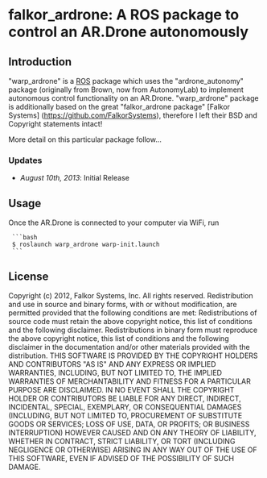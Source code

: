 # falkor_ardrone: A ROS package to control an AR.Drone autonomously

## Introduction

"warp_ardrone" is a [ROS](http://ros.org/ "Robot Operating System") package which uses the "ardrone_autonomy" package
(originally from Brown, now from AutonomyLab) to implement autonomous control functionality on an AR.Drone. "warp_ardrone"
package is  additionally based on the great "falkor_ardrone package" [Falkor Systems] (https://github.com/FalkorSystems),
therefore I left their BSD and Copyright statements intact!

More detail on this particular package follow...

### Updates

- *August 10th, 2013*: Initial Release

## Usage

Once the AR.Drone is connected to your computer via WiFi, run

     ```bash
     $ roslaunch warp_ardrone warp-init.launch
     ```

## License

Copyright (c) 2012, Falkor Systems, Inc.
All rights reserved.
Redistribution and use in source and binary forms, with or without modification, are permitted provided that the following conditions are met:
Redistributions of source code must retain the above copyright notice, this list of conditions and the following disclaimer.
Redistributions in binary form must reproduce the above copyright notice, this list of conditions and the following disclaimer in the documentation and/or other materials provided with the distribution.
THIS SOFTWARE IS PROVIDED BY THE COPYRIGHT HOLDERS AND CONTRIBUTORS "AS IS" AND ANY EXPRESS OR IMPLIED WARRANTIES, INCLUDING, BUT NOT LIMITED TO, THE IMPLIED WARRANTIES OF MERCHANTABILITY AND FITNESS FOR A PARTICULAR PURPOSE ARE DISCLAIMED. IN NO EVENT SHALL THE COPYRIGHT HOLDER OR CONTRIBUTORS BE LIABLE FOR ANY DIRECT, INDIRECT, INCIDENTAL, SPECIAL, EXEMPLARY, OR CONSEQUENTIAL DAMAGES (INCLUDING, BUT NOT LIMITED TO, PROCUREMENT OF SUBSTITUTE GOODS OR SERVICES; LOSS OF USE, DATA, OR PROFITS; OR BUSINESS INTERRUPTION) HOWEVER CAUSED AND ON ANY THEORY OF LIABILITY, WHETHER IN CONTRACT, STRICT LIABILITY, OR TORT (INCLUDING NEGLIGENCE OR OTHERWISE) ARISING IN ANY WAY OUT OF THE USE OF THIS SOFTWARE, EVEN IF ADVISED OF THE POSSIBILITY OF SUCH DAMAGE.